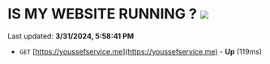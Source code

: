 # IS MY WEBSITE RUNNING ? [![](https://img.shields.io/static/v1?label=Sponsor&message=%E2%9D%A4&logo=GitHub&color=%23fe8e86)](https://github.com/sponsors/<username>)

Last updated: **3/31/2024, 5:58:41 PM**

- `GET` [https://youssefservice.me](https://youssefservice.me) - **Up** (119ms)
